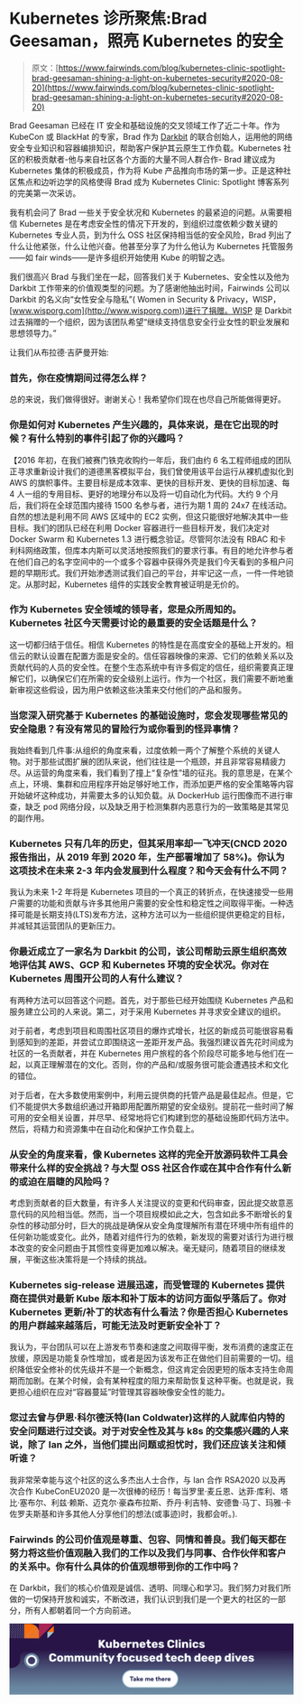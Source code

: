 # Kubernetes 诊所聚焦:Brad Geesaman，照亮 Kubernetes 的安全

> 原文：[https://www.fairwinds.com/blog/kubernetes-clinic-spotlight-brad-geesaman-shining-a-light-on-kubernetes-security#2020-08-20](https://www.fairwinds.com/blog/kubernetes-clinic-spotlight-brad-geesaman-shining-a-light-on-kubernetes-security#2020-08-20)

 Brad Geesaman 已经在 IT 安全和基础设施的交叉领域工作了近二十年。作为 KubeCon 或 BlackHat 的专家，Brad 作为 [Darkbit](http://www.darkbit.io/) 的联合创始人，运用他的网络安全专业知识和容器编排知识，帮助客户保护其云原生工作负载。Kubernetes 社区的积极贡献者-他与来自社区各个方面的大量不同人群合作- Brad 建议成为 Kubernetes 集体的积极成员，作为将 Kube 产品推向市场的第一步。正是这种社区焦点和边听边学的风格使得 Brad 成为 Kubernetes Clinic: Spotlight 博客系列的完美第一次采访。

我有机会问了 Brad 一些关于安全状况和 Kubernetes 的最紧迫的问题。从需要相信 Kubernetes 是在考虑安全性的情况下开发的，到组织过度依赖少数关键的 Kubernetes 专业人员，到为什么 OSS 社区保持相当低的安全风险，Brad 列出了什么让他紧张，什么让他兴奋。他甚至分享了为什么他认为 Kubernetes 托管服务——如 fair winds——是许多组织开始使用 Kube 的明智之选。

我们很高兴 Brad 与我们坐在一起，回答我们关于 Kubernetes、安全性以及他为 Darkbit 工作带来的价值观类型的问题。为了感谢他抽出时间，Fairwinds 公司以 Darkbit 的名义向“女性安全与隐私”( Women in Security & Privacy，WISP，[www.wisporg.com](http://www.wisporg.com))进行了捐赠。WISP 是 Darkbit 过去捐赠的一个组织，因为该团队希望“继续支持信息安全行业女性的职业发展和思想领导力。”

让我们从布拉德·吉萨曼开始:

### **首先，你在疫情期间过得怎么样？**

总的来说，我们做得很好。谢谢关心！我希望你们现在也尽自己所能做得更好。

### 你是如何对 Kubernetes 产生兴趣的，具体来说，是在它出现的时候？有什么特别的事件引起了你的兴趣吗？

【2016 年初，在我们被赛门铁克收购约一年后，我们由约 6 名工程师组成的团队正寻求重新设计我们的道德黑客模拟平台，我们曾使用该平台运行从裸机虚拟化到 AWS 的旗帜事件。主要目标是成本效率、更快的目标开发、更快的目标加速、每 4 人一组的专用目标、更好的地理分布以及将一切自动化为代码。大约 9 个月后，我们将在全球范围内接待 1500 名参与者，进行为期 1 周的 24x7 在线活动。自然的想法是利用不同 AWS 区域中的 EC2 实例，但这只能很好地解决其中一些目标。我们的团队已经在利用 Docker 容器进行一些目标开发，我们决定对 Docker Swarm 和 Kubernetes 1.3 进行概念验证。尽管阿尔法没有 RBAC 和卡利科网络政策，但库本内斯可以灵活地按照我们的要求行事。有目的地允许参与者在他们自己的名字空间中的一个或多个容器中获得外壳是我们今天看到的多租户问题的早期形式。我们开始渗透测试我们自己的平台，并牢记这一点，一件一件地锁定。从那时起，Kubernetes 组件的实践安全教育被证明是无价的。

### **作为 Kubernetes 安全领域的领导者，您是众所周知的。Kubernetes 社区今天需要讨论的最重要的安全话题是什么？**

这一切都归结于信任。相信 Kubernetes 的特性是在高度安全的基础上开发的。相信云的默认设置在配置方面是安全的。信任容器映像的来源、它们的依赖关系以及贡献代码的人员的安全性。在整个生态系统中有许多假定的信任，组织需要真正理解它们，以确保它们在所需的安全级别上运行。作为一个社区，我们需要不断地重新审视这些假设，因为用户依赖这些决策来交付他们的产品和服务。

### **当您深入研究基于 Kubernetes 的基础设施时，您会发现哪些常见的安全隐患？有没有常见的冒险行为或你看到的怪异事情？**

我始终看到几件事:从组织的角度来看，过度依赖一两个了解整个系统的关键人物。对于那些试图扩展的团队来说，他们往往是一个瓶颈，并且非常容易精疲力尽。从运营的角度来看，我们看到了撞上“复杂性”墙的征兆。我的意思是，在某个点上，环境、集群和应用程序开始足够好地工作，而添加更严格的安全策略等内容开始破坏这种成功，并需要太多的认知负载。从 DockerHub 运行图像而不进行审查，缺乏 pod 网络分段，以及缺乏用于检测集群内恶意行为的一致策略是其常见的副作用。

### Kubernetes 只有几年的历史，但其采用率却一飞冲天(CNCD 2020 报告指出，从 2019 年到 2020 年，生产部署增加了 58%)。你认为这项技术在未来 2-3 年内会发展到什么程度？和今天会有什么不同？

我认为未来 1-2 年将是 Kubernetes 项目的一个真正的转折点，在快速接受一些用户需要的功能和贡献与许多其他用户需要的安全性和稳定性之间取得平衡。一种选择可能是长期支持(LTS)发布方法，这种方法可以为一些组织提供更稳定的目标，并减轻其运营团队的更新压力。

### **你最近成立了一家名为 Darkbit 的公司，该公司帮助云原生组织高效地评估其 AWS、GCP 和 Kubernetes 环境的安全状况。你对在 Kubernetes 周围开公司的人有什么建议？**

有两种方法可以回答这个问题。首先，对于那些已经开始围绕 Kubernetes 产品和服务建立公司的人来说。第二，对于采用 Kubernetes 并寻求安全建议的组织。

对于前者，考虑到项目和周围社区项目的爆炸式增长，社区的新成员可能很容易看到感知到的差距，并尝试立即围绕这一差距开发产品。我强烈建议首先花时间成为社区的一名贡献者，并在 Kubernetes 用户旅程的各个阶段尽可能多地与他们在一起，以真正理解潜在的文化。否则，你的产品和/或服务很可能会遭遇技术和文化的错位。

对于后者，在大多数使用案例中，利用云提供商的托管产品是最佳起点。但是，它们不能提供大多数组织通过开箱即用配置所期望的安全级别。提前花一些时间了解可用的安全相关设置，并尽早、经常地将它们构建到您的基础设施即代码方法中。然后，将精力和资源集中在自动化和保护工作负载上。

### 从安全的角度来看，像 Kubernetes 这样的完全开放源码软件工具会带来什么样的安全挑战？与大型 OSS 社区合作或在其中合作有什么新的或迫在眉睫的风险吗？

考虑到贡献者的巨大数量，有许多人关注提议的变更和代码审查，因此提交故意恶意代码的风险相当低。然而，当一个项目规模如此之大，包含如此多不断增长的复杂性的移动部分时，巨大的挑战是确保从安全角度理解所有潜在环境中所有组件的任何新功能或变化。此外，随着对组件行为的依赖，新发现的需要对该行为进行根本改变的安全问题由于其惯性变得更加难以解决。毫无疑问，随着项目的继续发展，平衡这些决策将是一个持续的挑战。

### Kubernetes sig-release 进展迅速，而受管理的 Kubernetes 提供商在提供对最新 Kube 版本和补丁版本的访问方面似乎落后了。你对 Kubernetes 更新/补丁的状态有什么看法？你是否担心 Kubernetes 的用户群越来越落后，可能无法及时更新安全补丁？

我认为，平台团队可以在上游发布节奏和速度之间取得平衡，发布消费的速度正在放缓，原因是功能复杂性增加，或者是因为该发布正在做他们目前需要的一切。组织降低安全修补的优先级并不是一个新概念，但这肯定会因更短的版本支持生命周期而加剧。在某个时候，会有某种程度的阻力来帮助恢复这种平衡。也就是说，我更担心组织在应对“容器蔓延”时管理其容器映像安全性的能力。

### 您过去曾与伊恩·科尔德沃特(Ian Coldwater)这样的人就库伯内特的安全问题进行过交谈。对于对安全性及其与 k8s 的交集感兴趣的人来说，除了 Ian 之外，当他们提出问题或担忧时，我们还应该关注和倾听谁？

我非常荣幸能与这个社区的这么多杰出人士合作，与 Ian 合作 RSA2020 以及再次合作 KubeConEU2020 是一次很棒的经历！每当罗里·麦丘恩、达菲·库利、塔比·塞布尔、利兹·赖斯、迈克尔·豪森布拉斯、乔丹·利吉特、安德鲁·马丁、玛雅·卡佐罗夫斯基和许多其他人分享他们的想法(或事迹)时，我都会听。).

### **Fairwinds 的公司价值观是尊重、包容、同情和善良。我们每天都在努力将这些价值观融入我们的工作以及我们与同事、合作伙伴和客户的关系中。你有什么具体的价值观想带到你的工作中吗？**

在 Darkbit，我们的核心价值观是诚信、透明、同理心和学习。我们努力对我们所做的一切保持开放和诚实，不断改进，我们认识到我们是一个更大的社区的一部分，所有人都朝着同一个方向前进。

[![Kubernetes Clinics: Community focused tech deep dives](img/eb0e55f0923f5ff4b7db67c467359b19.png)](https://cta-redirect.hubspot.com/cta/redirect/2184645/41811205-0655-4320-83cf-dd295b586d2f)